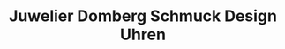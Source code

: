 ---
title: "Juwelier Domberg Schmuck Design Uhren"
url: /duisburg/juwelier-domberg-schmuck-design-uhren/
shop: Schmuck
---